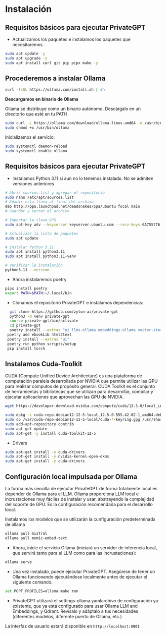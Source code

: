 # Instalación

## Requisitos básicos para ejecutar PrivateGPT

- Actualizamos los paquetes e instalamos los paquetes que necesitaremos.

```sh 
sudo apt update -y 
sudo apt upgrade -y
sudo apt install curl git pip pipx make -y
```

## Procederemos a instalar Ollama

```sh
curl -fsSL https://ollama.com/install.sh | sh
```
 **Descargamos en binario de Ollama**
 
 Ollama se distribuye como un binario autónomo. Descárgalo en un directorio que esté en tu PATH.

 ```sh
sudo curl -L https://ollama.com/download/ollama-linux-amd64 -o /usr/bin/ollama
sudo chmod +x /usr/bin/ollama
 ```

Inicializamos el servicio:

```sh
sudo systemctl daemon-reload
sudo systemctl enable ollama
```

## Requisitos básicos para ejecutar PrivateGPT

- Instalamos Python 3.11 si aun no lo tenemos instalado. No se admiten versiones anteriores

```sh
# Abrir sources.list y agregar el repositorio
sudo nano /etc/apt/sources.list
# Añadir esta línea al final del archivo
deb http://ppa.launchpad.net/deadsnakes/ppa/ubuntu focal main
# Guardar y cerrar el archivo 

# Importar la clave GPG
sudo apt-key adv --keyserver keyserver.ubuntu.com --recv-keys 6A755776

# Actualizar la lista de paquetes
sudo apt update

# Instalar Python 3.11
sudo apt install python3.11
sudo apt install python3.11-venv

# Verificar la instalación
python3.11 --version
```
- Ahora instalaremos poetry 

```sh
pipx install poetry
export PATH=$PATH:~/.local/bin
```
- Clonamos el repositorio PrivateGPT e instalamos dependencias:

```sh
  git clone https://github.com/zylon-ai/private-gpt
  python3 -m venv private-gpt
  source private-gpt/bin/activate
  cd private-gpt
  poetry install --extras "ui llms-ollama embeddings-ollama vector-stores-qdrant"
 poetry add ebookLib html2text
 poetry install --extras "ui"
 poetry run python scripts/setup
 pip install torch
```
## Instalamos Cuda-Toolkit

CUDA (Compute Unified Device Architecture) es una plataforma de computación paralela desarrollada por NVIDIA que permite utilizar las GPU para realizar cómputos de propósito general. CUDA Toolkit es el conjunto de herramientas y bibliotecas que se utilizan para desarrollar, compilar y ejecutar aplicaciones que aprovechan las GPU de NVIDIA.

```sh
wget https://developer.download.nvidia.com/compute/cuda/12.5.0/local_installers/cuda-repo-debian12-12-5-local_12.5.0-555.42.02-1_amd64.deb

sudo dpkg -i cuda-repo-debian12-12-5-local_12.5.0-555.42.02-1_amd64.deb
sudo cp /var/cuda-repo-debian12-12-5-local/cuda-*-keyring.gpg /usr/share/keyrings/
sudo add-apt-repository contrib
sudo apt-get update
sudo apt-get -y install cuda-toolkit-12-5
```

- Drivers

```sh
sudo apt-get install -y cuda-drivers
sudo apt-get install -y nvidia-kernel-open-dkms
sudo apt-get install -y cuda-drivers
```

## Configuración local impulsada por Ollama

La forma más sencilla de ejecutar PrivateGPT de forma totalmente local es depender de Ollama para el LLM. Ollama proporciona LLM local e incrustaciones muy fáciles de instalar y usar, abstrayendo la complejidad del soporte de GPU. Es la configuración recomendada para el desarrollo local.

Instalamos los modelos que se utilizarán la cunfiguración predeterminada de ollama

```sh
ollama pull mistral
ollama pull nomic-embed-text
```
- Ahora, inicie el servicio Ollama (iniciará un servidor de inferencia local, que servirá tanto para el LLM como para las incrustaciones):

```sh
ollama serve 
```
- Una vez instalado, puede ejecutar PrivateGPT. Asegúrese de tener un Ollama funcionando ejecutándose localmente antes de ejecutar el siguiente comando.

```sh
set PGPT_PROFILES=ollama make run
```

- PrivateGPT utilizará el settings-ollama.yamlarchivo de configuración ya existente, que ya está configurado para usar Ollama LLM and Embeddings, y Qdrant. Revísalo y adáptalo a tus necesidades (diferentes modelos, diferente puerto de Ollama, etc.)

La interfaz de usuario estará disponible en `http://localhost:8001`

